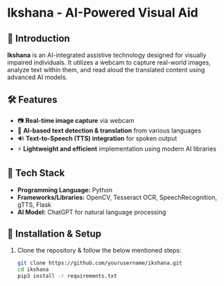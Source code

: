 # Ikshana - AI-Powered Visual Aid

## 🌟 Introduction
**Ikshana** is an AI-integrated assistive technology designed for visually impaired individuals. It utilizes a webcam to capture real-world images, analyze text within them, and read aloud the translated content using advanced AI models. 

## 🛠️ Features
- 📷 **Real-time image capture** via webcam
- 🧠 **AI-based text detection & translation** from various languages
- 🔊 **Text-to-Speech (TTS) integration** for spoken output
- ⚡ **Lightweight and efficient** implementation using modern AI libraries

## 🚀 Tech Stack
- **Programming Language:** Python
- **Frameworks/Libraries:** OpenCV, Tesseract OCR, SpeechRecognition, gTTS, Flask
- **AI Model:** ChatGPT for natural language processing

## 🔧 Installation & Setup
1. Clone the repository & follow the below mentioned steps:
   ```bash
   git clone https://github.com/yourusername/ikshana.git
   cd ikshana
   pip3 install -r requirements.txt

